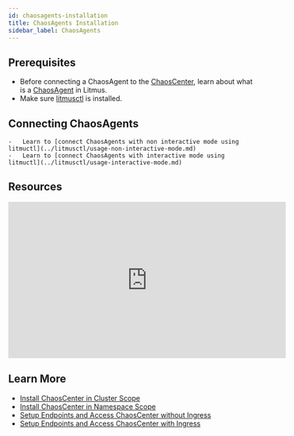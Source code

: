 ```yaml
---
id: chaosagents-installation
title: ChaosAgents Installation
sidebar_label: ChaosAgents
---
```


## Prerequisites

- Before connecting a ChaosAgent to the [ChaosCenter](../getting-started/resources#chaoscenter.md), learn about what is a [ChaosAgent](../getting-started/resources#chaosagents.md) in Litmus.
- Make sure [litmusctl](../litmusctl/installation.md) is installed.

## Connecting ChaosAgents 

    -   Learn to [connect ChaosAgents with non interactive mode using litmuctl](../litmusctl/usage-non-interactive-mode.md)
    -   Learn to [connect ChaosAgents with interactive mode using litmuctl](../litmusctl/usage-interactive-mode.md)

## Resources

<iframe width="560" height="315" src="https://www.youtube.com/embed/uIVrNH2_nVI" title="YouTube video player" frameborder="0" allow="accelerometer; autoplay; clipboard-write; encrypted-media; gyroscope; picture-in-picture" allowfullscreen></iframe>

## Learn More

- [Install ChaosCenter in Cluster Scope](chaoscenter-cluster-scope-installation)
- [Install ChaosCenter in Namespace Scope](chaoscenter-namespace-scope-installation)
- [Setup Endpoints and Access ChaosCenter without Ingress](setup-without-ingress)
- [Setup Endpoints and Access ChaosCenter with Ingress](setup-with-ingress)
